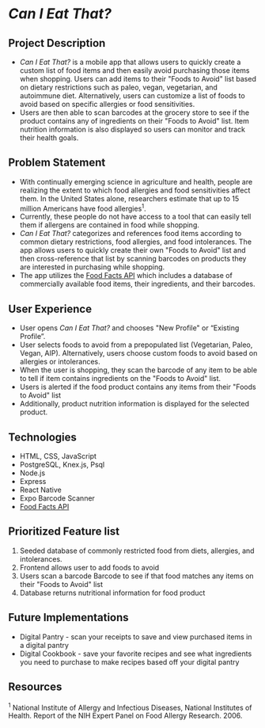 #  _Can I Eat That?_   

## Project Description
* _Can I Eat That?_ is a mobile app that allows users to quickly create a custom list of food items and then easily avoid purchasing those items when shopping. Users can add items to their "Foods to Avoid" list based on dietary restrictions such as paleo, vegan, vegetarian, and autoimmune diet. Alternatively, users can customize a list of foods to avoid based on specific allergies or food sensitivities.
* Users are then able to scan barcodes at the grocery store to see if the product contains any of ingredients on their "Foods to Avoid" list. Item nutrition information is also displayed so users can monitor and track their health goals.    

## Problem Statement
* With continually emerging science in agriculture and health, people are realizing the extent to which food allergies and food sensitivities affect them. In the United States alone, researchers estimate that up to 15 million Americans have food allergies<sup>1</sup>.
* Currently, these people do not have access to a tool that can easily tell them if allergens are contained in food while shopping.
* _Can I Eat That?_ categorizes and references food items according to common dietary restrictions, food allergies, and food intolerances. The app allows users to quickly create their own "Foods to Avoid" list and then cross-reference that list by scanning barcodes on products they are interested in purchasing while shopping. 
* The app utilizes the [Food Facts API](https://api.foodfacts.com/) which includes a database of commercially available food items, their ingredients, and their barcodes.     

## User Experience
* User opens _Can I Eat That?_ and chooses "New Profile" or “Existing Profile”.
* User selects foods to avoid from a prepopulated list (Vegetarian, Paleo, Vegan, AIP). Alternatively, users choose custom foods to avoid based on allergies or intolerances.  
* When the user is shopping, they scan the barcode of any item to be able to tell if item contains ingredients on the "Foods to Avoid" list. 
* Users is alerted if the food product contains any items from their "Foods to Avoid" list
* Additionally, product nutrition information is displayed for the selected product.

## Technologies
* HTML, CSS, JavaScript
* PostgreSQL, Knex.js, Psql
* Node.js
* Express 
* React Native
* Expo Barcode Scanner
* [Food Facts API](https://api.foodfacts.com/)

## Prioritized Feature list
1. Seeded database of commonly restricted food from diets, allergies, and intolerances.
2. Frontend allows user to add foods to avoid
3. Users scan a barcode Barcode to see if that food matches any items on their "Foods to Avoid" list
4. Database returns nutritional information for food product

## Future Implementations
* Digital Pantry - scan your receipts to save and view purchased items in a digital pantry
* Digital Cookbook - save your favorite recipes and see what ingredients you need to purchase to make recipes based off your digital pantry

## Resources
<sup>1</sup> National Institute of Allergy and Infectious Diseases, National Institutes of Health. Report of the NIH Expert Panel on Food Allergy Research. 2006.
